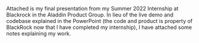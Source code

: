 Attached is my final presentation from my Summer 2022 Internship at Blackrock in the Aladdin Product Group. 
In lieu of the live demo and codebase explained in the PowerPoint (the code and product is property of BlackRock now that I have completed my internship), I have attached some notes explaining my work. 
